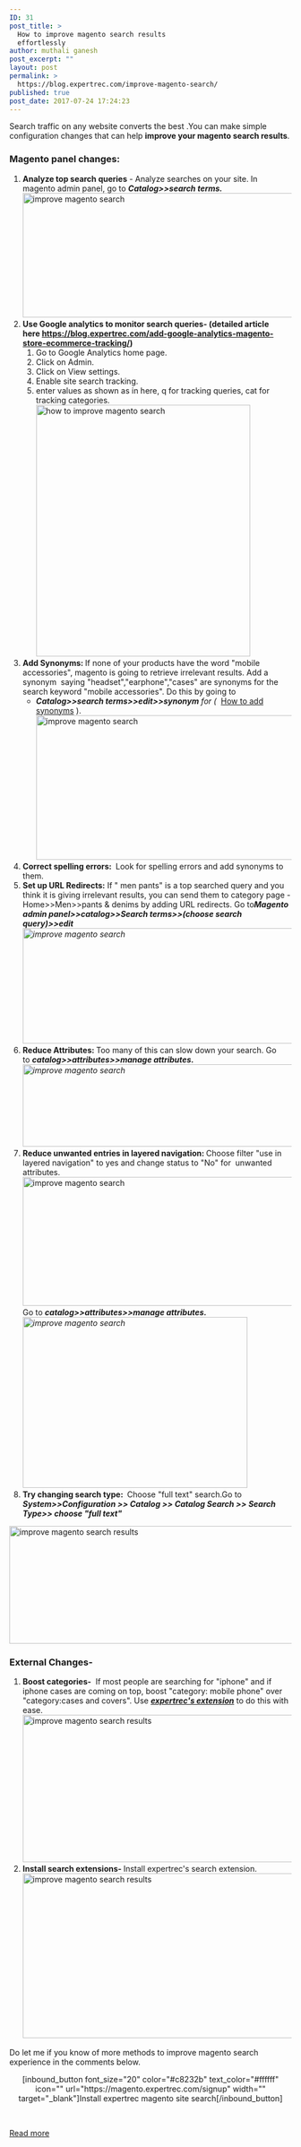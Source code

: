 ```yaml
---
ID: 31
post_title: >
  How to improve magento search results
  effortlessly
author: muthali ganesh
post_excerpt: ""
layout: post
permalink: >
  https://blog.expertrec.com/improve-magento-search/
published: true
post_date: 2017-07-24 17:24:23
---
```

Search traffic on any website converts the best .You can make simple configuration changes that can help <strong>improve your magento search results</strong>.
<h3>Magento panel changes:</h3>
<ol>
 	<li><strong>Analyze top search queries</strong> - Analyze searches on your site. In magento admin panel, go to <strong><em>Catalog&gt;&gt;search terms. </em></strong><img class="aligncenter wp-image-754" src="https://blog.expertrec.com/wp-content/uploads/2017/08/search-terms.png" alt="improve magento search" width="641" height="222" /></li>
 	<li><strong>Use Google analytics to monitor search queries- (detailed article here <a href="https://blog.expertrec.com/add-google-analytics-magento-store-ecommerce-tracking/" target="_blank" rel="noopener">https://blog.expertrec.com/add-google-analytics-magento-store-ecommerce-tracking/</a>)</strong>
<ol>
 	<li>Go to Google Analytics home page.</li>
 	<li>Click on Admin.</li>
 	<li>Click on View settings.</li>
 	<li>Enable site search tracking.</li>
 	<li>enter values as shown as in here, q for tracking queries, cat for tracking categories.<img class="alignnone size-full wp-image-471" src="https://blog.expertrec.com/wp-content/uploads/2017/07/category.jpg" alt="how to improve magento search" width="382" height="449" /></li>
</ol>
</li>
 	<li><strong>Add Synonyms: </strong>If none of your products have the word "mobile accessories", magento is going to retrieve irrelevant results. Add a synonym  saying "headset","earphone","cases" are synonyms for the search keyword "mobile accessories". Do this by going to
<ul>
 	<li><em><strong>Catalog&gt;&gt;search terms&gt;&gt;edit&gt;&gt;synonym</strong> for (</em>  <a href="https://blog.expertrec.com/how-to-add-synonyms-to-magento-search/">How to add synonyms</a> ). <img class="alignnone wp-image-667" src="https://blog.expertrec.com/wp-content/uploads/2017/08/add.jpg" alt="improve magento search" width="617" height="258" /></li>
</ul>
</li>
 	<li><strong>Correct spelling errors: </strong> Look for spelling errors and add synonyms to them.</li>
 	<li><strong>Set up URL Redirects:</strong> If " men pants" is a top searched query and you think it is giving irrelevant results, you can send them to category page - Home&gt;&gt;Men&gt;&gt;pants &amp; denims by adding URL redirects. Go to<em><strong>Magento admin panel&gt;&gt;catalog&gt;&gt;Search terms&gt;&gt;(choose search query)&gt;&gt;edit</strong> <img class="aligncenter wp-image-765" src="https://blog.expertrec.com/wp-content/uploads/2017/08/magento-redirect-url.png" alt="improve magento search" width="588" height="206" /></em></li>
 	<li><strong>Reduce Attributes: </strong>Too many of this can slow down your search. Go to <em><strong>catalog&gt;&gt;attributes&gt;&gt;manage attributes. </strong><img class="aligncenter wp-image-776" src="https://blog.expertrec.com/wp-content/uploads/2017/08/attributes.png" alt="improve magento search" width="614" height="147" /></em></li>
 	<li><strong>Reduce unwanted entries in layered navigation: </strong>Choose filter "use in layered navigation" to yes and change status to "No" for  unwanted attributes.<img class="aligncenter wp-image-774" src="https://blog.expertrec.com/wp-content/uploads/2017/08/layered-navigation1.png" alt="improve magento search" width="614" height="230" />Go to <em><strong>catalog&gt;&gt;attributes&gt;&gt;manage attributes.</strong><img class="aligncenter wp-image-835" src="https://blog.expertrec.com/wp-content/uploads/2017/08/layered-navigation-setting.png" alt="improve magento search" width="401" height="305" /></em></li>
 	<li><strong>Try changing search type: </strong> Choose "full text" search.Go to <strong><em>System&gt;&gt;Configuration &gt;&gt; Catalog &gt;&gt; Catalog Search &gt;&gt; Search Type&gt;&gt; choose "full text"</em></strong></li>
</ol>
<img class="wp-image-795 aligncenter" src="https://blog.expertrec.com/wp-content/uploads/2017/08/search-type.png" alt="improve magento search results" width="636" height="210" />
<h3>External Changes-</h3>
<ol>
 	<li><strong>Boost categories-</strong>  If most people are searching for "iphone" and if iphone cases are coming on top, boost "category: mobile phone" over "category:cases and covers". Use <em><strong><a href="https://magento.expertrec.com/signup" target="_blank" rel="noopener">expertrec's extension</a></strong></em> to do this with ease.<img class="wp-image-802 aligncenter" src="https://blog.expertrec.com/wp-content/uploads/2017/08/category-boost-expertrec.png" alt="improve magento search results" width="613" height="263" /></li>
 	<li><strong>Install search extensions- </strong>Install expertrec's search extension.<img class="aligncenter wp-image-810 size-full" src="https://blog.expertrec.com/wp-content/uploads/2017/08/searchgif.gif" alt="improve magento search results" width="573" height="294" /></li>
</ol>
Do let me if you know of more methods to improve magento search experience in the comments below.
<p style="text-align: center;">[inbound_button font_size="20" color="#c8232b" text_color="#ffffff" icon="" url="https://magento.expertrec.com/signup" width="" target="_blank"]Install expertrec magento site search[/inbound_button]</p>
&nbsp;

<a href="https://www.expertrec.com/magento/">Read more</a>